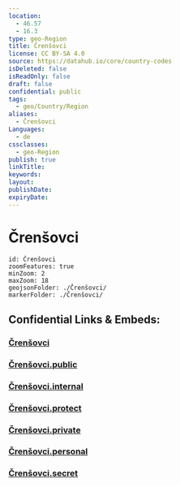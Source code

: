 ```yaml
---
location:
  - 46.57
  - 16.3
type: geo-Region
title: Črenšovci
license: CC BY-SA 4.0
source: https://datahub.io/core/country-codes
isDeleted: false
isReadOnly: false
draft: false
confidential: public
tags:
  - geo/Country/Region
aliases:
  - Črenšovci
Languages:
  - de
cssclasses:
  - geo-Region
publish: true
linkTitle:
keywords:
layout:
publishDate:
expiryDate:
---
```


# Črenšovci

```leaflet
id: Črenšovci
zoomFeatures: true 
minZoom: 2 
maxZoom: 18
geojsonFolder: ./Črenšovci/
markerFolder: ./Črenšovci/
```


## Confidential Links & Embeds: 

### [Črenšovci](/_Standards/Earth/Continent/Europe/Europe~Central/Slovenia/Regions~Slovenia/Pomurska/counties~Pomurska/Črenšovci.md) 

### [Črenšovci.public](/_public/Earth/Continent/Europe/Europe~Central/Slovenia/Regions~Slovenia/Pomurska/counties~Pomurska/Črenšovci.public.md) 

### [Črenšovci.internal](/_internal/Earth/Continent/Europe/Europe~Central/Slovenia/Regions~Slovenia/Pomurska/counties~Pomurska/Črenšovci.internal.md) 

### [Črenšovci.protect](/_protect/Earth/Continent/Europe/Europe~Central/Slovenia/Regions~Slovenia/Pomurska/counties~Pomurska/Črenšovci.protect.md) 

### [Črenšovci.private](/_private/Earth/Continent/Europe/Europe~Central/Slovenia/Regions~Slovenia/Pomurska/counties~Pomurska/Črenšovci.private.md) 

### [Črenšovci.personal](/_personal/Earth/Continent/Europe/Europe~Central/Slovenia/Regions~Slovenia/Pomurska/counties~Pomurska/Črenšovci.personal.md) 

### [Črenšovci.secret](/_secret/Earth/Continent/Europe/Europe~Central/Slovenia/Regions~Slovenia/Pomurska/counties~Pomurska/Črenšovci.secret.md)

